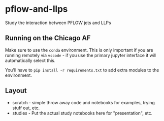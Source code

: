 # pflow-and-llps

Study the interaction between PFLOW jets and LLPs

## Running on the Chicago AF

Make sure to use the `conda` environment. This is only important if you are running remotely via `vscode` - if you use the primary jupyter interface it will automatically select this.

You'll have to `pip install -r requirements.txt` to add extra modules to the environment.

## Layout

* scratch - simple throw away code and notebooks for examples, trying stuff out, etc.
* studies - Put the actual study notebooks here for "presentation", etc.
